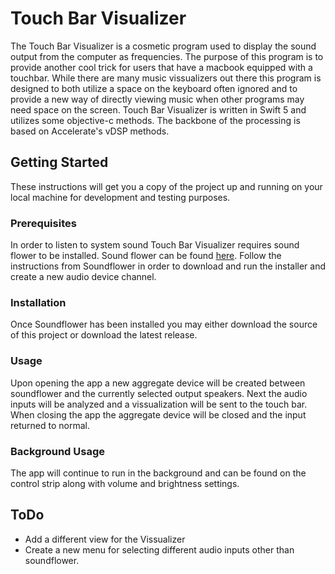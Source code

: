 # Touch Bar Visualizer
The Touch Bar Visualizer is a cosmetic program used to display the sound output from the computer as frequencies. The purpose of this program is to provide another cool trick for users that have a macbook equipped with a touchbar. While there are many music vissualizers out there this program is designed to both utilize a space on the keyboard often ignored and to provide a new way of directly viewing music when other programs may need space on the screen. Touch Bar Visualizer is written in Swift 5 and utilizes some objective-c methods. The backbone of the processing is based on Accelerate's vDSP methods. 

## Getting Started
These instructions will get you a copy of the project up and running on your local machine for development and testing purposes.
### Prerequisites
In order to listen to system sound Touch Bar Visualizer requires sound flower to be installed. Sound flower can be found [here](https://github.com/mattingalls/Soundflower). Follow the instructions from Soundflower in order to download and run the installer and create a new audio device channel.
### Installation
Once Soundflower has been installed you may either download the source of this project or download the latest release.
### Usage
Upon opening the app a new aggregate device will be created between soundflower and the currently selected output speakers. Next the audio inputs will be analyzed and a vissualization will be sent to the touch bar. When closing the app the aggregate device will be closed and the input returned to normal. 
### Background Usage
The app will continue to run in the background and can be found on the control strip along with volume and brightness settings. 

## ToDo
- Add a different view for the Vissualizer
- Create a new menu for selecting different audio inputs other than soundflower.
